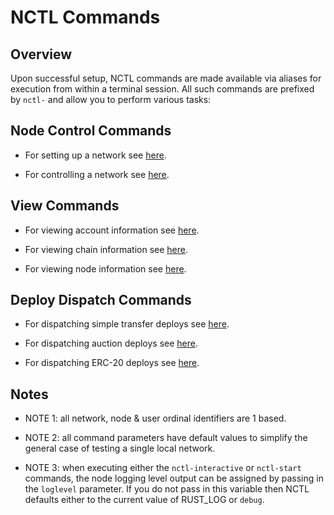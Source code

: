 # NCTL Commands

## Overview

Upon successful setup, NCTL commands are made available via aliases for execution from within a terminal session.  All such commands are prefixed by `nctl-` and allow you to perform various tasks:

## Node Control Commands

- For setting up a network see [here](commands-setup.md).

- For controlling a network see [here](commands-ctl.md).

## View Commands

- For viewing account information see [here](commands-view-accounts.md).

- For viewing chain information see [here](commands-view-chain.md).

- For viewing node information see [here](commands-view-node.md).

## Deploy Dispatch Commands

- For dispatching simple transfer deploys see [here](commands-deploy-transfers.md).

- For dispatching auction deploys see [here](commands-deploy-auction.md).

- For dispatching ERC-20 deploys see [here](commands-deploy-erc20.md).

## Notes

- NOTE 1: all network, node & user ordinal identifiers are 1 based.

- NOTE 2: all command parameters have default values to simplify the general case of testing a single local network.

- NOTE 3: when executing either the `nctl-interactive` or `nctl-start` commands, the node logging level output can be assigned by passing in the `loglevel` parameter.  If you do not pass in this variable then NCTL defaults either to the current value of RUST_LOG or `debug`.
